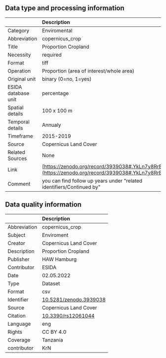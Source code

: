 ## Data type and processing information 

|                     | Description                                                                                      |
|:--------------------|:-------------------------------------------------------------------------------------------------|
| Category            | Enviromental                                                                                     |
| Abbreviation        | copernicus_crop                                                                                  |
| Title               | Proportion Cropland                                                                              |
| Necessity           | required                                                                                         |
| Format              | tiff                                                                                             |
| Operation           | Proportion (area of interest/whole area)                                                         |
| Original unit       | binary (0=no, 1=yes)                                                                             |
| ESIDA database unit | percentage                                                                                       |
| Spatial details     | 100 x 100 m                                                                                      |
| Temporal details    | Annualy                                                                                          |
| Timeframe           | 2015-2019                                                                                        |
| Source              | Copernicus Land Cover                                                                            |
| Related Sources     | None                                                                                             |
| Link                | [https://zenodo.org/record/3939038#.YkLn7y8RrBI](https://zenodo.org/record/3939038#.YkLn7y8RrBI) |
| Comment             | you can find follow up years under "related identifiers/Continued by"                            |

## Data quality information 

|              | Description                                                      |
|:-------------|:-----------------------------------------------------------------|
| Abbreviation | copernicus_crop                                                  |
| Subject      | Enviroment                                                       |
| Creator      | Copernicus Land Cover                                            |
| Description  | Proportion Cropland                                              |
| Publisher    | HAW Hamburg                                                      |
| Contributor  | ESIDA                                                            |
| Date         | 02.05.2022                                                       |
| Type         | Dataset                                                          |
| Format       | csv                                                              |
| Identifier   | [10.5281/zenodo.3939038](https://doi.org/10.5281/zenodo.3939038) |
| Source       | Copernicus Land Cover                                            |
| Citation     | [10.3390/rs12061044](https://doi.org/10.3390/rs12061044)         |
| Language     | eng                                                              |
| Rights       | CC BY 4.0                                                        |
| Coverage     | Tanzania                                                         |
| contributor  | KrN                                                              |